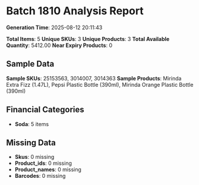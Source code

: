 # Batch 1810 Analysis Report

**Generation Time**: 2025-08-12 20:11:43

**Total Items**: 5
**Unique SKUs**: 3
**Unique Products**: 3
**Total Available Quantity**: 5412.00
**Near Expiry Products**: 0

## Sample Data
**Sample SKUs**: 25153563, 3014007, 3014363
**Sample Products**: Mirinda Extra Fizz (1.47L), Pepsi Plastic Bottle (390ml), Mirinda Orange Plastic Bottle (390ml)

## Financial Categories
- **Soda**: 5 items

## Missing Data
- **Skus**: 0 missing
- **Product_ids**: 0 missing
- **Product_names**: 0 missing
- **Barcodes**: 0 missing
